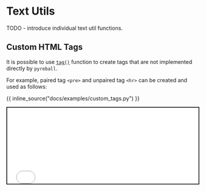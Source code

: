 # Text Utils

TODO - introduce individual text util functions.

## Custom HTML Tags

It is possible to use [`tag()`](../api/pyreball_text/#pyreball.text.tag) function to create tags that are not implemented directly by `pyreball`.

For example, paired tag `<pre>` and unpaired tag `<hr>` can be created and used as follows:

{{ inline_source("docs/examples/custom_tags.py") }}

<iframe style="border:2px solid;" src="../examples/custom_tags.html" height="200" width="100%" title="Iframe Example"></iframe>
